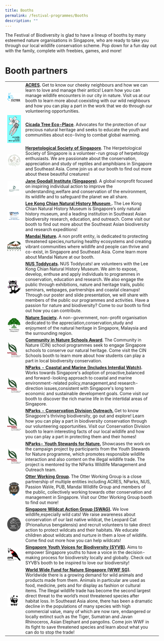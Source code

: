 ```yaml
---
title: Booths
permalink: /festival-programmes/Booths
description: ""
---
```

The Festival of Biodiversity is glad to have a lineup of booths by many esteemed nature organisations in Singapore, who are ready to take you through our local wildlife conservation scheme. Pop down for a fun day out with the family, complete with freebies, games, and more!

# **Booth partners**


| ||  |
| -------- | -------- | -------- |
|![](/images/acres.jpeg) | **[ACRES](https://acres.org.sg/).** Get to know our cheeky neighbours and how we can learn to love and manage their antics! Learn how you can manage wildlife encounters in our city in nature. Visit us at our booth to learn more about coexisting with our wild neighbours and how you can play a part in the work that we do through our volunteering opportunities.|
|![](/images/Logos/Cicada%20new%20logo.jpeg)|**[Cicada Tree Eco-Place](https://cicadatree.org.sg/)**. Advocates for the protection of our precious natural heritage and seeks to educate the youth and communities about eco-living to combat global warming.|
|![](/images/Logos/hsslogo.jpg)| **[Herpetological Society of Singapore](https://herpsocsg.com/)**. The Herpetological Society of Singapore is a volunteer-run group of herpetology enthusiasts. We are passionate about the conservation, appreciation and study of reptiles and amphibians in Singapore and Southeast Asia. Come join us at our booth to find out more about these beautiful creatures!|
|![](/images/Logos/Jane%20Goodall%20new%20logo%20.jpeg)| **[Jane Goodall Institute (Singapore)](https://janegoodall.org.sg/)**. A global nonprofit focused on inspiring individual action to  improve the understanding,welfare and conservation of the environment, its wildlife and to safeguard the planet we all share.|
|![](/images/Logos/Lee%20Kong%20Chian%20logo(updated)%20.jpeg)|**[Lee Kong Chian Natural History Museum ](https://lkcnhm.nus.edu.sg/).** The Lee Kong Chian Natural History Museum is Singapore’s only natural history museum, and a leading institution in Southeast Asian biodiversity research, education, and outreach. Come visit our booth to find out more about the Southeast Asian biodiversity and research expeditions!|
|![](/images/Logos/mandai-nature.jpg)|**[Mandai Nature](https://www.mandainature.org/en/home.html).**  A non profit entity, is dedicated to protecting threatened species,nurturing healthy ecosystems and creating vibrant communities where wildlife and people can thrive and co-exist, in Singapore and Southeast Asia. Come learn more about Mandai Nature at our booth.|
|![](/images/Logos/toddycat.jpg)| **[NUS Toddycats](https://toddycats.wordpress.com/).** NUS Toddycats! are volunteers with the Lee Kong Chian Natural History Museum. We aim to expose, develop, enthuse and apply individuals to programmes in conservation, education and research. We also engage the public through exhibitions, nature and heritage trails, public seminars, webpages, partnerships and coastal cleanups! Through our poster and slide presentation, we will share with members of the public our programmes and activities. Have a passion for nature and biodiversity? Come to our booth to find out how you can contribute.
|![](/images/Logos/nsslogo.jpg)| **[Nature Society](https://www.nss.org.sg/).** A non-government, non-profit organisation dedicated to the appreciation,conservation,study and enjoyment of the natural heritage in Singapore, Malaysia and the surrounding region.|
|![](/images/Logos/NParks%20Logo%20new%20tagline_colour.png)|**[Community in Nature Schools Award](https://www.nparks.gov.sg/biodiversity/community-in-nature-initiative).** The Community in Nature (CIN) school programmes seek to engage Singapore schools to conserve our natural heritage. Come visit the CIN Schools booth to learn more about how students can play a part in local biodiversity conservation.| 
|![](/images/Logos/NParks%20Logo%20new%20tagline_colour.png)| **[NParks - Coastal and Marine (Includes Interdial Watch)](https://www.nparks.gov.sg/biodiversity/our-ecosystems/coastal-and-marine/intertidal).** Works towards Singapore's adoption of proactive,balanced and forward-looking approach to coastal and marine environment-related policy,management,and research-direction issues,consistent with Singapore's long term economic and sustainable development goals. Come visit our booth to discover the rich marine life in the intertidal areas of Singapore.|
|![](/images/Logos/NParks%20Logo%20new%20tagline_colour.png)| **[NParks - Conservation Division Outreach.](https://www.nparks.gov.sg/partner-us/volunteer/outreach-and-events)** Get to know Sinagpore's thriving biodiversity, go out and explore! Learn how you can play a part in biodiversity conservation through our volunteering opportunities. Visit our Conservation Division booth to learn interesting facts of our local wildlife and how you can play a part in protecting them and their homes!|
| ![](/images/Logos/NParks%20Logo%20new%20tagline_colour.png)| **[NParks- Youth Stewards for Nature.](https://www.nparks.gov.sg/learning/youthsgnature/youth-stewards-for-nature)** Showcases the work on the campaign project by participants from the Youth Stewards for Nature programme, which promotes responsible wildlife interaction and also content on the illegal wildlife trade. The project is mentored by the NParks Wildlife Management and Outreach team.|
|![](/images/Logos/otterwatch.jpg)|**[Otter Working Group](https://www.facebook.com/OtterWatch/posts/introducing-singapores-otter-working-group/1127515683987645/).** The Otter Working Group is a close partnership of multiple entities including ACRES, NParks, NUS, Passion WaVe, PUB, Mandai Wildlife Group and members of the public, collectively working towards otter conservation and management in Singapore. Visit our Otter Working Group booth to find out more!|
|![](/images/Logos/swag.png)| **[Singapore Wildcat Action Group (SWAG)](https://www.swagcat.org/).**  We love wildlife,especially wild cats! We raise awareness about conservation of our last native wildcat, the Leopard Cat (Prionailurus bengalensis) and recruit volunteers to take direct action to protect wildcats and their habitats. We educate children about wildcats and nurture in them a love of wildlife. Come find out more how you can help wildcats!|
|![](/images/Logos/syvb-logo.png)|**[Singapore Youth Voices for Biodiversity (SYVB)](https://sgyouthvoicesbiod.wordpress.com/).**  Aims to empower Singapore youths to have a voice in the decision-making process for biodiversity locally and globally. Check out SYVB’s booth to be inspired to love our biodiversity!|
|![](/images/Logos/wwfsg.jpg)| **[World Wide Fund for Nature Singapore (WWF SG)](https://www.wwf.sg/).** Worldwide there is a growing demand for wild animals and products made from them. Animals in particular are used as food, medicine, pets and for display as fashion or cultural items. The Illegal wildlife trade has become the second largest direct threat to the world’s most threatened species after habitat loss. In Southeast Asia alone, there has been a dramatic decline in the populations of many species with high commercial value, many of which are now rare, endangered or locally extinct such as the Tiger, Sumatran and Javan Rhinoceros, Asian Elephant and pangolins. Come join WWF in its fight to save threatened species and learn about what you can do to stop the trade!